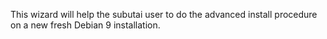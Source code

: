 This wizard will help the subutai user to do the advanced install procedure on a new fresh Debian 9 installation.